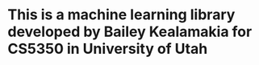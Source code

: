 # This is a machine learning library developed by Bailey Kealamakia for CS5350 in University of Utah
